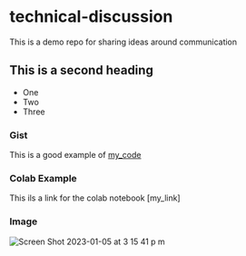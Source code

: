 # technical-discussion
This is a demo repo for sharing ideas around communication


## This is a second heading

* One
* Two
* Three

### Gist

This is a good example of [my_code](https://gist.github.com/LEON240196/36204a1a7955aaa6ab3a088b8d56a53b)

### Colab Example
This ils a link for the colab notebook [my_link]

### Image
![Screen Shot 2023-01-05 at 3 15 41 p m](https://user-images.githubusercontent.com/66975819/210881435-6158ffc2-fd0c-433c-bbd4-bf85e63bdd12.png)
